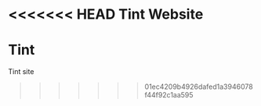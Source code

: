 <<<<<<< HEAD
Tint Website
=======
# Tint
Tint site
>>>>>>> 01ec4209b4926dafed1a3946078f44f92c1aa595

